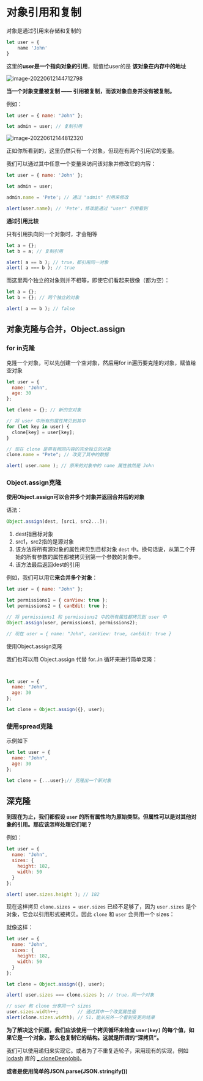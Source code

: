 # 对象引用和复制

对象是通过引用来存储和复制的

~~~js
let user = {
    name 'John'
}
~~~

这里的**user是一个指向对象的引用**，赋值给user的是 **该对象在内存中的地址**

![image-20220612144712798](https://lwq-img-1312073911.cos.ap-nanjing.myqcloud.com/imgimage-20220612144712798.png)

**当一个对象变量被复制 —— 引用被复制，而该对象自身并没有被复制。**

例如：

```javascript
let user = { name: "John" };

let admin = user; // 复制引用
```

![image-20220612144812320](https://lwq-img-1312073911.cos.ap-nanjing.myqcloud.com/imgimage-20220612144812320.png)

正如你所看到的，这里仍然只有一个对象，但现在有两个引用它的变量。

我们可以通过其中任意一个变量来访问该对象并修改它的内容：

```javascript
let user = { name: 'John' };

let admin = user;

admin.name = 'Pete'; // 通过 "admin" 引用来修改

alert(user.name); // 'Pete'，修改能通过 "user" 引用看到
```

**通过引用比较**

只有引用执向同一个对象时，才会相等

```javascript
let a = {};
let b = a; // 复制引用

alert( a == b ); // true，都引用同一对象
alert( a === b ); // true
```

而这里两个独立的对象则并不相等，即使它们看起来很像（都为空）：

```javascript
let a = {};
let b = {}; // 两个独立的对象

alert( a == b ); // false
```

## **对象克隆与合并，Object.assign**

### for in克隆

克隆一个对象，可以先创建一个空对象，然后用for in遍历要克隆的对象，赋值给空对象

~~~js
let user = {
  name: "John",
  age: 30
};

let clone = {}; // 新的空对象

// 将 user 中所有的属性拷贝到其中
for (let key in user) {
  clone[key] = user[key];
}

// 现在 clone 是带有相同内容的完全独立的对象
clone.name = "Pete"; // 改变了其中的数据

alert( user.name ); // 原来的对象中的 name 属性依然是 John
~~~

### Object.assign克隆

**使用Object.assign可以合并多个对象并返回合并后的对象**

语法：

~~~js
Object.assign(dest, [src1, src2...]);
~~~

1. dest指目标对象
2. src1，src2指的是源对象
3. 该方法将所有源对象的属性拷贝到目标对象 `dest` 中。换句话说，从第二个开始的所有参数的属性都被拷贝到第一个参数的对象中。
4. 该方法最后返回dest的引用

例如，我们可以用它**来合并多个对象**：

```javascript
let user = { name: "John" };

let permissions1 = { canView: true };
let permissions2 = { canEdit: true };

// 将 permissions1 和 permissions2 中的所有属性都拷贝到 user 中
Object.assign(user, permissions1, permissions2);

// 现在 user = { name: "John", canView: true, canEdit: true }
```

使用Object.assign克隆

我们也可以用 Object.assign 代替 for..in 循环来进行简单克隆：

~~~js


let user = {
  name: "John",
  age: 30
};

let clone = Object.assign({}, user);
~~~

### 使用spread克隆

示例如下

~~~js
let let user = {
  name: "John",
  age: 30
};

let clone = {...user};// 克隆出一个新对象
~~~

## 深克隆

**到现在为止，我们都假设 `user` 的所有属性均为原始类型。但属性可以是对其他对象的引用。那应该怎样处理它们呢？**

例如：

```javascript
let user = {
  name: "John",
  sizes: {
    height: 182,
    width: 50
  }
};

alert( user.sizes.height ); // 182
```

现在这样拷贝 `clone.sizes = user.sizes` 已经不足够了，因为 `user.sizes` 是个对象，它会以引用形式被拷贝。因此 `clone` 和 `user` 会共用一个 sizes：

就像这样：

```javascript
let user = {
  name: "John",
  sizes: {
    height: 182,
    width: 50
  }
};

let clone = Object.assign({}, user);

alert( user.sizes === clone.sizes ); // true，同一个对象

// user 和 clone 分享同一个 sizes
user.sizes.width++;       // 通过其中一个改变属性值
alert(clone.sizes.width); // 51，能从另外一个看到变更的结果
```

**为了解决这个问题，我们应该使用一个拷贝循环来检查 `user[key]` 的每个值，如果它是一个对象，那么也复制它的结构。这就是所谓的“深拷贝”。**

我们可以使用递归来实现它。或者为了不重复造轮子，采用现有的实现，例如 [lodash](https://lodash.com/) 库的 [_.cloneDeep(obj)](https://lodash.com/docs#cloneDeep)。

**或者是使用简单的JSON.parse(JSON.stringify())**